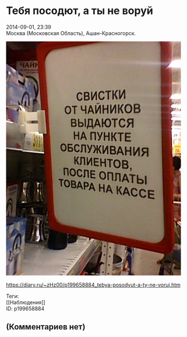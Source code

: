 Тебя посодют, а ты не воруй
===========================

  
2014-09-01, 23:39  
 Москва (Московская Область), Ашан-Красногорск.   
   
  ![](pics/be53c95e692f.jpg)    
  
<https://diary.ru/~zHz00/p199658884_tebya-posodyut-a-ty-ne-voruj.htm>  
  
Теги:  
[[Наблюдения]]  
ID: p199658884  


(Комментариев нет)
------------------